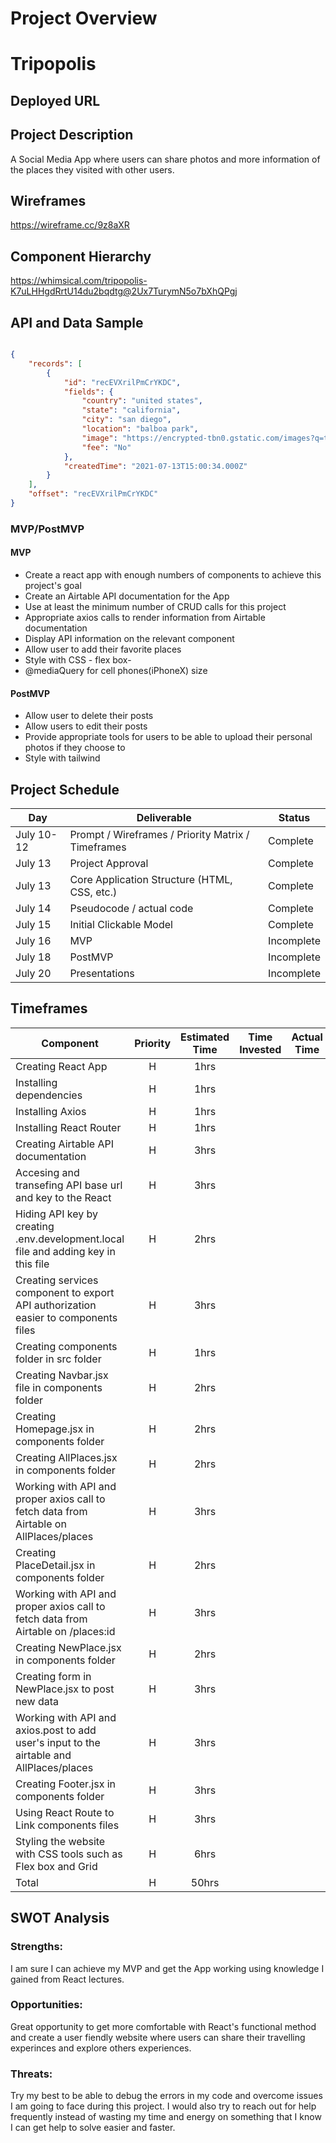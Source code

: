 
# Project Overview

# Tripopolis

## Deployed URL

## Project Description
A Social Media App where users can share photos and more information of the places they visited with other users. 



## Wireframes

https://wireframe.cc/9z8aXR

## Component Hierarchy
https://whimsical.com/tripopolis-K7uLHHgdRrtU14du2bqdtg@2Ux7TurymN5o7bXhQPgj

## API and Data Sample

```json

{
    "records": [
        {
            "id": "recEVXrilPmCrYKDC",
            "fields": {
                "country": "united states",
                "state": "california",
                "city": "san diego",
                "location": "balboa park",
                "image": "https://encrypted-tbn0.gstatic.com/images?q=tbn:ANd9GcTzbeq247_lSXhrjxJDwJfnw2qmGn-BMwEMaw&usqp=CAU",
                "fee": "No"
            },
            "createdTime": "2021-07-13T15:00:34.000Z"
        }
    ],
    "offset": "recEVXrilPmCrYKDC"
}
```

### MVP/PostMVP



#### MVP 
- Create a react app with enough numbers of components to achieve this project's goal
- Create an Airtable API documentation for the App
- Use at least the minimum number of CRUD calls for this project
- Appropriate axios calls to render information from Airtable documentation 
- Display API information on the relevant component 
- Allow user to add their favorite places
- Style with CSS - flex box-
- @mediaQuery for cell phones(iPhoneX) size

#### PostMVP  

- Allow user to delete their posts
- Allow users to edit their posts
- Provide appropriate tools for users to be able to upload their personal photos if they choose to
- Style with tailwind

## Project Schedule

|  Day | Deliverable | Status
|---|---| ---|
|July 10-12| Prompt / Wireframes / Priority Matrix / Timeframes | Complete
|July 13| Project Approval | Complete
|July 13| Core Application Structure (HTML, CSS, etc.) | Complete
|July 14| Pseudocode / actual code | Complete
|July 15| Initial Clickable Model  | Complete
|July 16| MVP | Incomplete
|July 18| PostMVP | Incomplete
|July 20| Presentations | Incomplete

## Timeframes

| Component | Priority | Estimated Time | Time Invested | Actual Time |
| --- | :---: |  :---: | :---: | :---: |
| Creating React App | H | 1hrs|  | |
| Installing dependencies  | H | 1hrs|  |  |
| Installing Axios | H | 1hrs|  |  |
| Installing React Router | H | 1hrs|  |  |
| Creating Airtable API documentation | H |3hrs|  |  |
| Accesing and transefing API base url and key to the React | H | 3hrs |  |  |
| Hiding API key by creating .env.development.local file and adding key in this file | H | 2hrs|  |  |
| Creating services component to export API authorization easier to components files | H | 3hrs|  |  |
| Creating components folder in src folder| H | 1hrs|  |  |
| Creating Navbar.jsx file in components folder | H | 2hrs|  | |
| Creating Homepage.jsx in components folder | H | 2hrs|  | |
| Creating AllPlaces.jsx in components folder | H | 2hrs |  | |
| Working with API and proper axios call to fetch data from Airtable on AllPlaces/places | H | 3hrs|  |  |
| Creating PlaceDetail.jsx in components folder | H | 2hrs|  | |
| Working with API and proper axios call to fetch data from Airtable on /places:id | H | 3hrs|  |  |
| Creating NewPlace.jsx in components folder| H | 2hrs|  | |
| Creating form in NewPlace.jsx to post new data | H | 3hrs |  |  |
| Working with API and axios.post to add user's input to the airtable and AllPlaces/places | H | 3hrs|  |  |
| Creating Footer.jsx in components folder | H | 3hrs |  | |
| Using React Route to Link components files | H | 3hrs|  |  |
| Styling the website with CSS tools such as Flex box and Grid | H | 6hrs|  |  |
| Total | H | 50hrs |  |  |

## SWOT Analysis

### Strengths:
I am sure I can achieve my MVP and get the App working using knowledge I gained from React lectures.

### Opportunities:
Great opportunity to get more comfortable with React's functional method and create a user fiendly website where users can share their travelling experinces and explore others experiences.

### Threats:
 Try my best to be able to debug the errors in my code and overcome issues I am going to face during this project. I would also try to reach out for help frequently instead of wasting my time and energy on something that I know I can get help to solve easier and faster.
